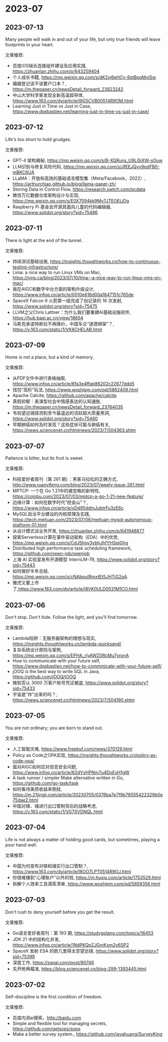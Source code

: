 # 2023-07

## 2023-07-13

Many people will walk in and out of your life, but only true friends will leave footprints in your heart.

文章推荐:
- 百度iOS端长连接组件建设及应用实践, https://zhuanlan.zhihu.com/p/643259404
- 个人成长书籍, https://mp.weixin.qq.com/s/dK2xj6eHCy-9stBpqMvISw
- 婚姻登记该不该要户口本？, https://m.thepaper.cn/newsDetail_forward_23823242
- 中山大学科学家发现全新高温超导体, https://www.163.com/dy/article/I9G5CVB00514R9OM.html
- Learning Just in Time vs Just in Case, https://www.dsebastien.net/learning-just-in-time-vs-just-in-case/

## 2023-07-12

Life's too short to hold grudges.

文章推荐:
- GPT-4 架构揭秘, https://mp.weixin.qq.com/s/B-XQRuns_U9Li5jXW-sOuw
- LLM识别与修复风险代码, https://mp.weixin.qq.com/s/JfEEJQyv9pdFB0-mBKC6UA
- LLaMA：开放和高效的基础语言模型集（Meta/Facebook，2022）, https://arthurchiao.github.io/blog/llama-paper-zh/
- Storing Data in Control Flow, https://research.swtch.com/pcdata
- 微信万亿数据仓库架构设计与实现, https://mp.weixin.qq.com/s/E0X7094kk9My7JTEOELjDg
- Raspberry Pi 基金会开源其面向儿童的代码编辑器, https://www.solidot.org/story?sid=75486

## 2023-07-11

There is light at the end of the tunnel.

文章推荐:
- 持续测试基础设施, https://insights.thoughtworks.cn/how-to-continuous-testing-infrastructure/
- Lima: a nice way to run Linux VMs on Mac, https://jvns.ca/blog/2023/07/10/lima--a-nice-way-to-run-linux-vms-on-mac/
- 我在AIGC和数字中台方面的架构升级设计, https://www.infoq.cn/article/0010e616d00a1847151c765de
- SpaceX Falcon 9 火箭第一级完成了创记录的 16 次发射, https://www.solidot.org/story?sid=75475
- LLVM之父Chris Lattner：为什么我们要重建AI基础设施软件, https://hub.baai.ac.cn/view/18654
- 马斯克承诺特斯拉不再降价，中国车企“道德绑架”？, https://v.163.com/static/1/VK8CHELAB.html

## 2023-07-09

Home is not a place, but a kind of memory.

文章推荐:
- 从PDF文件中进行表格抽取, https://www.infoq.cn/article/6fa3e4ffab86202c22677ddd5
- 钱包“高阶”玩法, https://www.woshipm.com/pd/5862409.html
- Apache Calcite, https://github.com/apache/calcite
- 真假抑郁：表演型社会中情感表达的认知通胀, https://m.thepaper.cn/newsDetail_forward_23764035
- 韦伯望远镜探测到至今最遥远的活跃超大质量黑洞, https://www.solidot.org/story?sid=75460
- 早期肺癌如何及时发现？这些症状可能与肺癌有关, https://news.sciencenet.cn/htmlnews/2023/7/504363.shtm


## 2023-07-07

Patience is bitter, but its fruit is sweet.

文章推荐:
- 科技爱好者周刊（第 261 期）：黑客马拉松的正确方式, http://www.ruanyifeng.com/blog/2023/07/weely-issue-261.html
- MPTCP: 一个在 Go 1.21中的被忽略的新特性, https://colobu.com/2023/07/03/mptcp-a-go-1-21-new-feature/
- 边缘计算：如何在数字时代“挖金山”？, https://www.infoq.cn/article/xDd95ddmJubtrFu3zE6c
- MySQL自治平台建设的内核原理及实践, https://tech.meituan.com/2023/07/06/meituan-mysql-autonomous-platform-01.html
- 从设计模式谈业务开发, https://zhuanlan.zhihu.com/p/641948877
- 探索Serverless计算在事件驱动架构（EDA）中的优势, https://mp.weixin.qq.com/s/CdJShnv3ybhJhfYHSpiGhg
- Distributed high performance task scheduling framework, https://github.com/open-job/openjob
- 上海 AI 实验室发布开源模型 InternLM-7B, https://www.solidot.org/story?sid=75443
- 如何做好半年总结, https://mp.weixin.qq.com/s/cNAbpuIRmxtEt5JHTiG2qA
- 雅虎又要上市了,https://www.163.com/dy/article/I8VK0ULD0531M1CO.html

## 2023-07-06

Don't stop. Don't hide. Follow the light, and you'll find tomorrow.

文章推荐:
- Lambda陷阱：无服务器架构的理想与现实, https://insights.thoughtworks.cn/lambda-quicksand/
- 复杂系统设计原则与案例, https://mp.weixin.qq.com/s/EPHA_rIyAWZ0RcMu7yronA
- How to communicate with your future self, https://www.dsebastien.net/how-to-comminicate-with-your-future-self/
- jOOQ is the best way to write SQL in Java, https://github.com/jOOQ/jOOQ
- 微软否认 3000 万客户账号凭证被盗, https://www.solidot.org/story?sid=75433
- 宇宙是“炸”出来的吗？, https://news.sciencenet.cn/htmlnews/2023/7/504190.shtm

## 2023-07-05

You are not ordinary; you are born to stand out.

文章推荐:
- 人工智能灾难, https://www.freebuf.com/news/370129.html
- Policy as Code之OPA实现, https://insights.thoughtworks.cn/policy-as-code-opa/
- 面对AIGC如何应对信息安全问题, https://www.infoq.cn/article/62dYvHPNm7u4DoExH1gW
- A task runner / simpler Make alternative written in Go, https://github.com/go-task/task
- 如何看待美债收益率倒挂, https://m.21jingji.com/article/20230705/0376ba7e7f9b76555422329b0e75dae2.html
- 中国对镓、锗进行出口管制背后的战略考虑, https://v.163.com/static/1/VG7SVDNQL.html

## 2023-07-04

Life is not always a matter of holding good cards, but sometimes, playing a poor hand well.

文章推荐:
- 中国为何宣布对镓和锗实行出口管制？, https://www.163.com/dy/article/I8OO7LPT0514R9OJ.html
- 你很难赚到“心理账户”以外的钱, https://m.huxiu.com/article/1753529.html
- 拆解个人效率工具滴答清单, https://www.woshipm.com/pd/5859356.html

## 2023-07-03

Don't rush to deny yourself before you get the result.

文章推荐:
- Go语言爱好者周刊：第 193 期, https://studygolang.com/topics/16453
- JDK 21 中的结构化并发, https://www.infoq.cn/article/1NdPKQpZJGmKxm2v6SP2
- SpaceX 发射 ESA 的欧几里得太空望远镜, https://www.solidot.org/story?sid=75399
- 深度工作, https://sspai.com/post/80746
- 先开枪再瞄准, https://blog.sciencenet.cn/blog-299-1393445.html

## 2023-07-02

Self-discipline is the first condition of freedom.

文章推荐:
- 百度内测ai搜索，http://baidu.com
- Simple and flexible tool for managing secrets, https://github.com/getsops/sops
- Make a better survey system., https://github.com/javahuang/SurveyKing
